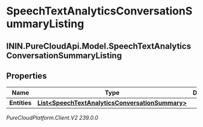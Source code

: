 # SpeechTextAnalyticsConversationSummaryListing

## ININ.PureCloudApi.Model.SpeechTextAnalyticsConversationSummaryListing

## Properties

|Name | Type | Description | Notes|
|------------ | ------------- | ------------- | -------------|
| **Entities** | [**List&lt;SpeechTextAnalyticsConversationSummary&gt;**](SpeechTextAnalyticsConversationSummary) |  | [optional] |



_PureCloudPlatform.Client.V2 239.0.0_

